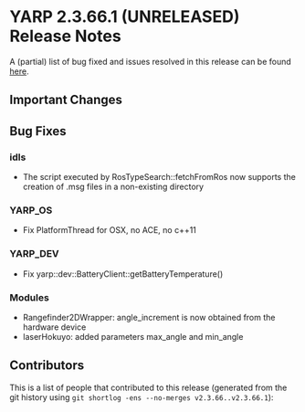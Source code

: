 YARP 2.3.66.1 (UNRELEASED) Release Notes
========================================


A (partial) list of bug fixed and issues resolved in this release can be found
[here](https://github.com/robotology/yarp/issues?q=label%3A%22Fixed+in%3A+YARP+2.3.66.1%22).


Important Changes
-----------------


Bug Fixes
---------

### idls
* The script executed by RosTypeSearch::fetchFromRos now supports the creation of .msg files in a non-existing directory

### YARP_OS

* Fix PlatformThread for OSX, no ACE, no c++11


### YARP_DEV

* Fix yarp::dev::BatteryClient::getBatteryTemperature()


### Modules

* Rangefinder2DWrapper: angle_increment is now obtained from the hardware device
* laserHokuyo: added parameters max_angle and min_angle


Contributors
------------

This is a list of people that contributed to this release (generated from the
git history using `git shortlog -ens --no-merges v2.3.66..v2.3.66.1`):

```
```
